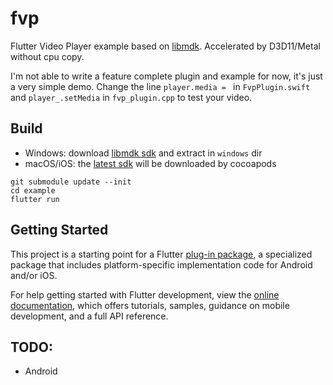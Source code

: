 # fvp

Flutter Video Player example based on [libmdk](https://github.com/wang-bin/mdk-sdk). Accelerated by D3D11/Metal without cpu copy.

I'm not able to write a feature complete plugin and example for now, it's just a very simple demo. Change the line `player.media = ` in `FvpPlugin.swift` and `player_.setMedia` in `fvp_plugin.cpp` to test your video.

## Build

- Windows: download [libmdk sdk](https://sourceforge.net/projects/mdk-sdk/files/nightly/mdk-sdk-windows-desktop-vs2022.7z/download) and extract in `windows` dir
- macOS/iOS: the [latest sdk](https://sourceforge.net/projects/mdk-sdk/files/nightly/mdk-sdk-apple.zip/download) will be downloaded by cocoapods

```
git submodule update --init
cd example
flutter run
```

## Getting Started

This project is a starting point for a Flutter
[plug-in package](https://flutter.dev/developing-packages/),
a specialized package that includes platform-specific implementation code for
Android and/or iOS.

For help getting started with Flutter development, view the
[online documentation](https://flutter.dev/docs), which offers tutorials,
samples, guidance on mobile development, and a full API reference.

## TODO:
- Android